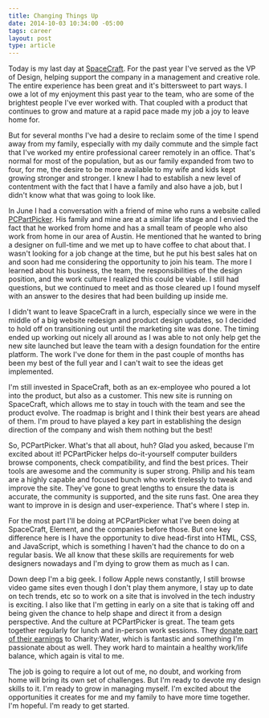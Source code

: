 ```yaml
---
title: Changing Things Up
date: 2014-10-03 10:34:00 -05:00
tags: career
layout: post
type: article
---
```


Today is my last day at <a href="https://gospacecraft.com/">SpaceCraft</a>. For the past year I've served as the VP of Design, helping support the company in a management and creative role. The entire experience has been great and it's bittersweet to part ways. I owe a lot of my enjoyment this past year to the team, who are some of the brightest people I've ever worked with. That coupled with a product that continues to grow and mature at a rapid pace made my job a joy to leave home for.

But for several months I've had a desire to reclaim some of the time I spend away from my family, especially with my daily commute and the simple fact that I've worked my entire professional career remotely in an office. That's normal for most of the population, but as our family expanded from two to four, for me, the desire to be more available to my wife and kids kept growing stronger and stronger. I knew I had to establish a new level of contentment with the fact that I have a family and also have a job, but I didn't know what that was going to look like.

In June I had a conversation with a friend of mine who runs a website called <a href="http://pcpartpicker.com/">PCPartPicker</a>. His family and mine are at a similar life stage and I envied the fact that he worked from home and has a small team of people who also work from home in our area of Austin. He mentioned that he wanted to bring a designer on full-time and we met up to have coffee to chat about that. I wasn't looking for a job change at the time, but he put his best sales hat on and soon had me considering the opportunity to join his team. The more I learned about his business, the team, the responsibilities of the design position, and the work culture I realized this could be viable. I still had questions, but we continued to meet and as those cleared up I found myself with an answer to the desires that had been building up inside me.

I didn't want to leave SpaceCraft in a lurch, especially since we were in the middle of a big website redesign and product design updates, so I decided to hold off on transitioning out until the marketing site was done. The timing ended up working out nicely all around as I was able to not only help get the new site launched but leave the team with a design foundation for the entire platform. The work I've done for them in the past couple of months has been my best of the full year and I can't wait to see the ideas get implemented.

I'm still invested in SpaceCraft, both as an ex-employee who poured a lot into the product, but also as a customer. This new site is running on SpaceCraft, which allows me to stay in touch with the team and see the product evolve. The roadmap is bright and I think their best years are ahead of them. I'm proud to have played a key part in establishing the design direction of the company and wish them nothing but the best!

So, PCPartPicker. What's that all about, huh? Glad you asked, because I'm excited about it! PCPartPicker helps do-it-yourself computer builders browse components, check compatibility, and find the best prices. Their tools are awesome and the community is super strong. Philip and his team are a highly capable and focused bunch who work tirelessly to tweak and improve the site. They've gone to great lengths to ensure the data is accurate, the community is supported, and the site runs fast. One area they want to improve in is design and user-experience. That's where I step in.

For the most part I'll be doing at PCPartPicker what I've been doing at SpaceCraft, Element, and the companies before those. But one key difference here is I have the opportunity to dive head-first into HTML, CSS, and JavaScript, which is something I haven't had the chance to do on a regular basis. We all know that these skills are requirements for web designers nowadays and I'm dying to grow them as much as I can.

Down deep I'm a big geek. I follow Apple news constantly, I still browse video game sites even though I don't play them anymore, I stay up to date on tech trends, etc so to work on a site that is involved in the tech industry is exciting. I also like that I'm getting in early on a site that is taking off and being given the chance to help shape and direct it from a design perspective. And the culture at PCPartPicker is great. The team gets together regularly for lunch and in-person work sessions. They <a href="http://pcpartpicker.com/blog/46/more-than-building-computers">donate part of their earnings</a> to Charity:Water, which is fantastic and something I'm passionate about as well. They work hard to maintain a healthy work/life balance, which again is vital to me.

The job is going to require a lot out of me, no doubt, and working from home will bring its own set of challenges. But I'm ready to devote my design skills to it. I'm ready to grow in managing myself. I'm excited about the opportunities it creates for me and my family to have more time together. I'm hopeful. I'm ready to get started.
